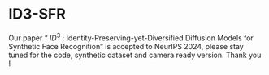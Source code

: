 # ID3-SFR

Our paper “ $` ID^3 `$ : Identity-Preserving-yet-Diversified Diffusion Models for Synthetic Face Recognition” is accepted to NeurIPS 2024, please stay tuned for the code, synthetic dataset and camera ready version. Thank you !